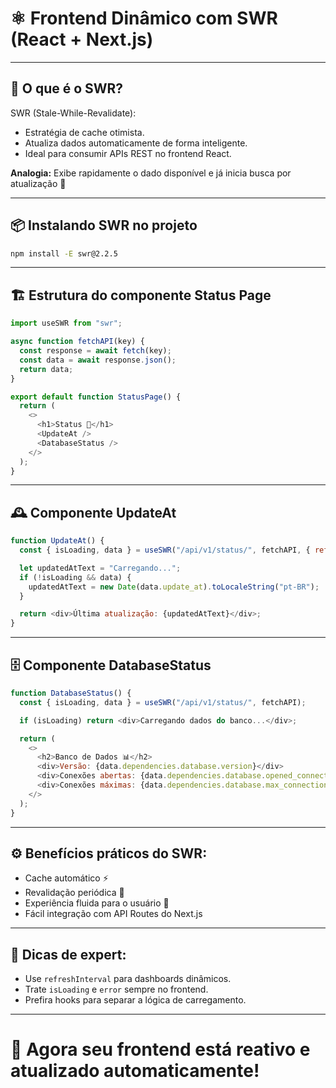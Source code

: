 # ⚛️ Frontend Dinâmico com SWR (React + Next.js)

---

## 🎯 O que é o SWR?

SWR (Stale-While-Revalidate):
- Estratégia de cache otimista.
- Atualiza dados automaticamente de forma inteligente.
- Ideal para consumir APIs REST no frontend React.

**Analogia:** Exibe rapidamente o dado disponível e já inicia busca por atualização 🔄

---

## 📦 Instalando SWR no projeto

```bash
npm install -E swr@2.2.5
```

---

## 🏗️ Estrutura do componente Status Page

```javascript
import useSWR from "swr";

async function fetchAPI(key) {
  const response = await fetch(key);
  const data = await response.json();
  return data;
}

export default function StatusPage() {
  return (
    <>
      <h1>Status 🔎</h1>
      <UpdateAt />
      <DatabaseStatus />
    </>
  );
}
```

---

## 🕰️ Componente UpdateAt

```javascript
function UpdateAt() {
  const { isLoading, data } = useSWR("/api/v1/status/", fetchAPI, { refreshInterval: 2000 });

  let updatedAtText = "Carregando...";
  if (!isLoading && data) {
    updatedAtText = new Date(data.update_at).toLocaleString("pt-BR");
  }

  return <div>Última atualização: {updatedAtText}</div>;
}
```

---

## 🗄️ Componente DatabaseStatus

```javascript
function DatabaseStatus() {
  const { isLoading, data } = useSWR("/api/v1/status/", fetchAPI);

  if (isLoading) return <div>Carregando dados do banco...</div>;

  return (
    <>
      <h2>Banco de Dados 📊</h2>
      <div>Versão: {data.dependencies.database.version}</div>
      <div>Conexões abertas: {data.dependencies.database.opened_connections}</div>
      <div>Conexões máximas: {data.dependencies.database.max_connections}</div>
    </>
  );
}
```

---

## ⚙️ Benefícios práticos do SWR:

- Cache automático ⚡
- Revalidação periódica 🔄
- Experiência fluida para o usuário 🎯
- Fácil integração com API Routes do Next.js

---

## 🔑 Dicas de expert:

- Use `refreshInterval` para dashboards dinâmicos.
- Trate `isLoading` e `error` sempre no frontend.
- Prefira hooks para separar a lógica de carregamento.

---

# 🚀 Agora seu frontend está reativo e atualizado automaticamente!